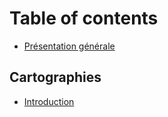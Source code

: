 # Table of contents

* [Présentation générale](README.md)

## Cartographies

* [Introduction](cartographies/introduction.md)

